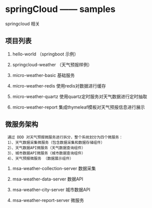 # springCloud —— samples
springcloud 相关


## 项目列表
1.  hello-world （springboot 示例）

2.  springcloud-weather （天气预报样例）

3.  micro-weather-basic 
    基础服务

4. micro-weather-redis
    使用redis对数据进行缓存

5.  micro-weather-quartz
    使用quartz定时服务对天气数据进行定时抽取

6.  micro-weather-report 
    集成thymeleaf模板对天气预报信息进行展示

## 微服务架构
     通过 DDD 对天气预报微服务进行拆分，整个系统划分为四个微服务：
     1）、天气数据采集微服务（包含数据采集和数据存储组件）
     2）、天气数据API微服务（天气数据查询组件）
     3）、城市数据API微服务（城市数据查询组件）
     4）、天气预报微服务 （数据展示组件）
     
1. msa-weather-collection-server 数据采集

2.  msa-weather-data-server 数据API

3.  msa-weather-city-server 城市数据API

4.  msa-weather-report-server 微服务


